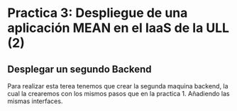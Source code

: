 # Practica 3: Despliegue de una aplicación MEAN en el IaaS de la ULL (2)

## Desplegar un segundo Backend

Para realizar esta terea tenemos que crear la segunda maquina backend, la cual la crearemos con los mismos pasos que en la practica 1. Añadiendo las mismas interfaces.